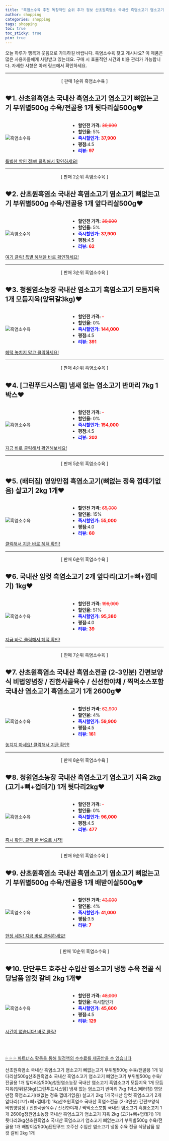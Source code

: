 ```yaml
---
title: "흑염소수육 추천 독창적인 순위 추가 정보 산초원흑염소 국내산 흑염소고기 염소고기 뼈없는고기"
author: shopping
categories: shopping
tags: shopping
toc: true
toc_sticky: true
pin: true
---
```

오늘 하루가 행복과 웃음으로 가득하길 바랍니다. 흑염소수육 찾고 계시나요? 이 제품은 많은 사용자들에게 사랑받고 있는데요. 구매 시 효율적인 시간과 비용 관리가 가능합니다. 자세한 사항은 아래 링크에서 확인하세요.

---
<p class="toplist" style="margin: 0 auto; display: block; width: fit-content;">[ 판매 1순위 흑염소수육 ]</p>

<h2><strong>❤️1. 산초원흑염소 국내산 흑염소고기 염소고기 뼈없는고기 부위별500g 수육/전골용 1개 뒷다리살500g❤️</strong></h2>

<div style="display: flex; align-items: center;">
    <div style="flex: 0.4;">
        <img src="https://thumbnail6.coupangcdn.com/thumbnails/remote/230x230ex/image/vendor_inventory/1fae/436167b293fc658f4e7d51410537b09902339a349e4cfc3aec0fb2b1d704.jpg" alt="흑염소수육" style="max-width: 100%;">
    </div>
    <div style="flex: 0.6; margin-left: 10px;">
        <ul>
            <li><strong>할인전 가격:</strong> <del style="color: red;">39,900</del></li>
            <li><strong>할인율:</strong> 5%</li>
            <li><span style='color:blue'><strong>즉시할인가:</strong></span> <span style='color:red'><strong>37,900</strong></span></li>
            <li><strong>평점:</strong>4.5</li>
            <li><span style='color:blue'><strong>리뷰:</strong></span> <span style='color:red'><strong>97</strong></span></li>
        </ul>
    </div>
</div>
<div class="center">
    <a href="https://selin100587.github.io?lptag=AF9450613&subid=githubio&pageKey=8180466764&traceid=V0-153&itemId=19850871714&vendorItemId=83597261860" class="myButton">
        특별한 할인 정보! 클릭해서 확인하세요!
    </a>
</div>


---
<p class="toplist" style="margin: 0 auto; display: block; width: fit-content;">[ 판매 2순위 흑염소수육 ]</p>

<h2><strong>❤️2. 산초원흑염소 국내산 흑염소고기 염소고기 뼈없는고기 부위별500g 수육/전골용 1개 앞다리살500g❤️</strong></h2>

<div style="display: flex; align-items: center;">
    <div style="flex: 0.4;">
        <img src="https://thumbnail6.coupangcdn.com/thumbnails/remote/230x230ex/image/vendor_inventory/457f/1d5e9570445a956fd8cc62645497995ded2c4b8861b503d2615236f2f3b1.jpg" alt="흑염소수육" style="max-width: 100%;">
    </div>
    <div style="flex: 0.6; margin-left: 10px;">
        <ul>
            <li><strong>할인전 가격:</strong> <del style="color: red;">39,900</del></li>
            <li><strong>할인율:</strong> 5%</li>
            <li><span style='color:blue'><strong>즉시할인가:</strong></span> <span style='color:red'><strong>37,900</strong></span></li>
            <li><strong>평점:</strong>4.5</li>
            <li><span style='color:blue'><strong>리뷰:</strong></span> <span style='color:red'><strong>62</strong></span></li>
        </ul>
    </div>
</div>
<div class="center">
    <a href="https://selin100587.github.io?lptag=AF9450613&subid=githubio&pageKey=7546674401&traceid=V0-153&itemId=19850871733&vendorItemId=83597262034" class="myButton">
        여기 클릭! 특별 혜택을 바로 확인하세요!
    </a>
</div>


---
<p class="toplist" style="margin: 0 auto; display: block; width: fit-content;">[ 판매 3순위 흑염소수육 ]</p>

<h2><strong>❤️3. 청원염소농장 국내산 염소고기 흑염소고기 모듬지육 1개 모듬지육(앞뒤갈3kg)❤️</strong></h2>

<div style="display: flex; align-items: center;">
    <div style="flex: 0.4;">
        <img src="https://thumbnail6.coupangcdn.com/thumbnails/remote/230x230ex/image/vendor_inventory/4ef7/f1a7ecb8fe5c70e9e1c57a54f74eb2452479e6472e4aad9c89d145c68d6c.jpg" alt="흑염소수육" style="max-width: 100%;">
    </div>
    <div style="flex: 0.6; margin-left: 10px;">
        <ul>
            <li><strong>할인전 가격:</strong> <del style="color: red;">-</del></li>
            <li><strong>할인율:</strong> 0%</li>
            <li><span style='color:blue'><strong>즉시할인가:</strong></span> <span style='color:red'><strong>144,000</strong></span></li>
            <li><strong>평점:</strong>4.5</li>
            <li><span style='color:blue'><strong>리뷰:</strong></span> <span style='color:red'><strong>391</strong></span></li>
        </ul>
    </div>
</div>
<div class="center">
    <a href="https://selin100587.github.io?lptag=AF9450613&subid=githubio&pageKey=1361269017&traceid=V0-153&itemId=2392599346&vendorItemId=70387876579" class="myButton">
        혜택 놓치지 말고 클릭하세요!
    </a>
</div>


---
<p class="toplist" style="margin: 0 auto; display: block; width: fit-content;">[ 판매 4순위 흑염소수육 ]</p>

<h2><strong>❤️4. [그린푸드시스템] 냄새 없는 염소고기 반마리 7kg 1박스❤️</strong></h2>

<div style="display: flex; align-items: center;">
    <div style="flex: 0.4;">
        <img src="https://thumbnail10.coupangcdn.com/thumbnails/remote/230x230ex/image/vendor_inventory/adf9/3e2acf4e7f82edd3bcb1823612e6f9d887ecc1b34eb1e1202e33a56feffa.png" alt="흑염소수육" style="max-width: 100%;">
    </div>
    <div style="flex: 0.6; margin-left: 10px;">
        <ul>
            <li><strong>할인전 가격:</strong> <del style="color: red;">-</del></li>
            <li><strong>할인율:</strong> 0%</li>
            <li><span style='color:blue'><strong>즉시할인가:</strong></span> <span style='color:red'><strong>154,000</strong></span></li>
            <li><strong>평점:</strong>4.5</li>
            <li><span style='color:blue'><strong>리뷰:</strong></span> <span style='color:red'><strong>202</strong></span></li>
        </ul>
    </div>
</div>
<div class="center">
    <a href="https://selin100587.github.io?lptag=AF9450613&subid=githubio&pageKey=50720272&traceid=V0-153&itemId=178718507&vendorItemId=3495467248" class="myButton">
        지금 바로 클릭해서 확인해보세요!
    </a>
</div>


---
<p class="toplist" style="margin: 0 auto; display: block; width: fit-content;">[ 판매 5순위 흑염소수육 ]</p>

<h2><strong>❤️5. (배터짐) 영양만점 흑염소고기(뼈없는 정육 껍데기없음) 살고기 2kg 1개❤️</strong></h2>

<div style="display: flex; align-items: center;">
    <div style="flex: 0.4;">
        <img src="https://thumbnail10.coupangcdn.com/thumbnails/remote/230x230ex/image/vendor_inventory/2ee1/b520b1c0223c9df2702a831858ea5b131e4dd64828988e7d47ee8942a3f3.jpg" alt="흑염소수육" style="max-width: 100%;">
    </div>
    <div style="flex: 0.6; margin-left: 10px;">
        <ul>
            <li><strong>할인전 가격:</strong> <del style="color: red;">65,000</del></li>
            <li><strong>할인율:</strong> 15%</li>
            <li><span style='color:blue'><strong>즉시할인가:</strong></span> <span style='color:red'><strong>55,000</strong></span></li>
            <li><strong>평점:</strong>4.0</li>
            <li><span style='color:blue'><strong>리뷰:</strong></span> <span style='color:red'><strong>60</strong></span></li>
        </ul>
    </div>
</div>
<div class="center">
    <a href="https://selin100587.github.io?lptag=AF9450613&subid=githubio&pageKey=7588132738&traceid=V0-153&itemId=20046016811&vendorItemId=89359828449" class="myButton">
        클릭해서 지금 바로 혜택 확인!
    </a>
</div>


---
<p class="toplist" style="margin: 0 auto; display: block; width: fit-content;">[ 판매 6순위 흑염소수육 ]</p>

<h2><strong>❤️6. 국내산 암컷 흑염소고기 2개 앞다리(고기+뼈+껍데기) 1kg❤️</strong></h2>

<div style="display: flex; align-items: center;">
    <div style="flex: 0.4;">
        <img src="https://thumbnail7.coupangcdn.com/thumbnails/remote/230x230ex/image/vendor_inventory/62bc/38a81953924c1aeddd1880ef0f7f1ad0fb3431804256cc50d26e4beedf32.jpg" alt="흑염소수육" style="max-width: 100%;">
    </div>
    <div style="flex: 0.6; margin-left: 10px;">
        <ul>
            <li><strong>할인전 가격:</strong> <del style="color: red;">196,000</del></li>
            <li><strong>할인율:</strong> 51%</li>
            <li><span style='color:blue'><strong>즉시할인가:</strong></span> <span style='color:red'><strong>95,380</strong></span></li>
            <li><strong>평점:</strong>4.0</li>
            <li><span style='color:blue'><strong>리뷰:</strong></span> <span style='color:red'><strong>39</strong></span></li>
        </ul>
    </div>
</div>
<div class="center">
    <a href="https://selin100587.github.io?lptag=AF9450613&subid=githubio&pageKey=8248628689&traceid=V0-153&itemId=21043604601&vendorItemId=88106253183" class="myButton">
        지금 바로 클릭해서 혜택 확인!
    </a>
</div>


---
<p class="toplist" style="margin: 0 auto; display: block; width: fit-content;">[ 판매 7순위 흑염소수육 ]</p>

<h2><strong>❤️7. 산초원흑염소 국내산 흑염소전골 (2-3인분) 간편보양식 비법양념장 / 진한사골육수 / 신선한야채 / 찍먹소스포함 국내산 염소고기 흑염소고기 1개 2600g❤️</strong></h2>

<div style="display: flex; align-items: center;">
    <div style="flex: 0.4;">
        <img src="https://thumbnail6.coupangcdn.com/thumbnails/remote/230x230ex/image/vendor_inventory/ccbc/8f5ef5d17d32fde9e4254aea6b97126027a2742f66222d6c5e563a69f280.jpg" alt="흑염소수육" style="max-width: 100%;">
    </div>
    <div style="flex: 0.6; margin-left: 10px;">
        <ul>
            <li><strong>할인전 가격:</strong> <del style="color: red;">62,900</del></li>
            <li><strong>할인율:</strong> 4%</li>
            <li><span style='color:blue'><strong>즉시할인가:</strong></span> <span style='color:red'><strong>59,900</strong></span></li>
            <li><strong>평점:</strong>4.5</li>
            <li><span style='color:blue'><strong>리뷰:</strong></span> <span style='color:red'><strong>161</strong></span></li>
        </ul>
    </div>
</div>
<div class="center">
    <a href="https://selin100587.github.io?lptag=AF9450613&subid=githubio&pageKey=7689296485&traceid=V0-153&itemId=20558648335&vendorItemId=71116938838" class="myButton">
        놓치지 마세요! 클릭해서 지금 확인!
    </a>
</div>


---
<p class="toplist" style="margin: 0 auto; display: block; width: fit-content;">[ 판매 8순위 흑염소수육 ]</p>

<h2><strong>❤️8. 청원염소농장 국내산 흑염소고기 염소고기 지육 2kg (고기+뼈+껍데기) 1개 뒷다리2kg❤️</strong></h2>

<div style="display: flex; align-items: center;">
    <div style="flex: 0.4;">
        <img src="https://thumbnail6.coupangcdn.com/thumbnails/remote/230x230ex/image/vendor_inventory/78be/0f5c37c2e8c2d50b1d1cf1658836fd216e13eb642db8a252ad53733da327.jpg" alt="흑염소수육" style="max-width: 100%;">
    </div>
    <div style="flex: 0.6; margin-left: 10px;">
        <ul>
            <li><strong>할인전 가격:</strong> <del style="color: red;">-</del></li>
            <li><strong>할인율:</strong> 0%</li>
            <li><span style='color:blue'><strong>즉시할인가:</strong></span> <span style='color:red'><strong>96,000</strong></span></li>
            <li><strong>평점:</strong>4.5</li>
            <li><span style='color:blue'><strong>리뷰:</strong></span> <span style='color:red'><strong>477</strong></span></li>
        </ul>
    </div>
</div>
<div class="center">
    <a href="https://selin100587.github.io?lptag=AF9450613&subid=githubio&pageKey=1435291363&traceid=V0-153&itemId=2477777147&vendorItemId=70376181278" class="myButton">
        즉시 확인, 클릭 한 번으로 시작!
    </a>
</div>


---
<p class="toplist" style="margin: 0 auto; display: block; width: fit-content;">[ 판매 9순위 흑염소수육 ]</p>

<h2><strong>❤️9. 산초원흑염소 국내산 흑염소고기 염소고기 뼈없는고기 부위별500g 수육/전골용 1개 배받이살500g❤️</strong></h2>

<div style="display: flex; align-items: center;">
    <div style="flex: 0.4;">
        <img src="https://thumbnail10.coupangcdn.com/thumbnails/remote/230x230ex/image/vendor_inventory/44e6/940442f8f0d68bfc568da67df7a1c9d7f7fb8d90851b0ea8f4853f6fa895.jpg" alt="흑염소수육" style="max-width: 100%;">
    </div>
    <div style="flex: 0.6; margin-left: 10px;">
        <ul>
            <li><strong>할인전 가격:</strong> <del style="color: red;">43,000</del></li>
            <li><strong>할인율:</strong> 4%</li>
            <li><span style='color:blue'><strong>즉시할인가:</strong></span> <span style='color:red'><strong>41,000</strong></span></li>
            <li><strong>평점:</strong>3.5</li>
            <li><span style='color:blue'><strong>리뷰:</strong></span> <span style='color:red'><strong>7</strong></span></li>
        </ul>
    </div>
</div>
<div class="center">
    <a href="https://selin100587.github.io?lptag=AF9450613&subid=githubio&pageKey=8249169372&traceid=V0-153&itemId=19850871724&vendorItemId=83597261921" class="myButton">
        한정 세일! 지금 바로 클릭하세요!
    </a>
</div>


---
<p class="toplist" style="margin: 0 auto; display: block; width: fit-content;">[ 판매 10순위 흑염소수육 ]</p>

<h2><strong>❤️10. 단단푸드 호주산 수입산 염소고기 냉동 수육 전골 식당납품 암컷 갈비 2kg 1개❤️</strong></h2>

<div style="display: flex; align-items: center;">
    <div style="flex: 0.4;">
        <img src="https://thumbnail10.coupangcdn.com/thumbnails/remote/230x230ex/image/vendor_inventory/f935/5ff20d190fe87f8f38b1174745327c89bd704d3fefd785f5991c67031ab4.jpg" alt="흑염소수육" style="max-width: 100%;">
    </div>
    <div style="flex: 0.6; margin-left: 10px;">
        <ul>
            <li><strong>할인전 가격:</strong> <del style="color: red;">48,000</del></li>
            <li><strong>할인율:</strong> 즉시할인가</li>
            <li><span style='color:blue'><strong>즉시할인가:</strong></span> <span style='color:red'><strong>45,600</strong></span></li>
            <li><strong>평점:</strong>4.5</li>
            <li><span style='color:blue'><strong>리뷰:</strong></span> <span style='color:red'><strong>129</strong></span></li>
        </ul>
    </div>
</div>
<div class="center">
    <a href="https://selin100587.github.io?lptag=AF9450613&subid=githubio&pageKey=7375279973&traceid=V0-153&itemId=19034552976&vendorItemId=81309820959" class="myButton">
        시간이 없습니다! 바로 클릭!
    </a>
</div>

<br><br><br>[💦 💦 💦 파트너스 활동을 통해 일정액의 수수료를 제공받을 수 있습니다](https://link.coupang.com/a/bcpT2c)<br><br>산초원흑염소 국내산 흑염소고기 염소고기 뼈없는고기 부위별500g 수육/전골용 1개 뒷다리살500g산초원흑염소 국내산 흑염소고기 염소고기 뼈없는고기 부위별500g 수육/전골용 1개 앞다리살500g청원염소농장 국내산 염소고기 흑염소고기 모듬지육 1개 모듬지육(앞뒤갈3kg)[그린푸드시스템] 냄새 없는 염소고기 반마리 7kg 1박스(배터짐) 영양만점 흑염소고기(뼈없는 정육 껍데기없음) 살고기 2kg 1개국내산 암컷 흑염소고기 2개 앞다리(고기+뼈+껍데기) 1kg산초원흑염소 국내산 흑염소전골 (2-3인분) 간편보양식 비법양념장 / 진한사골육수 / 신선한야채 / 찍먹소스포함 국내산 염소고기 흑염소고기 1개 2600g청원염소농장 국내산 흑염소고기 염소고기 지육 2kg (고기+뼈+껍데기) 1개 뒷다리2kg산초원흑염소 국내산 흑염소고기 염소고기 뼈없는고기 부위별500g 수육/전골용 1개 배받이살500g단단푸드 호주산 수입산 염소고기 냉동 수육 전골 식당납품 암컷 갈비 2kg 1개